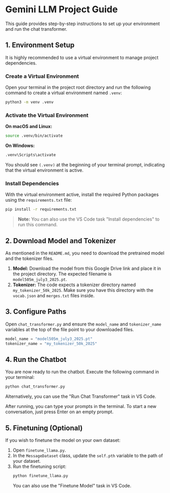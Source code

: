 # Gemini LLM Project Guide

This guide provides step-by-step instructions to set up your environment and run the chat transformer.

## 1. Environment Setup

It is highly recommended to use a virtual environment to manage project dependencies.

### Create a Virtual Environment

Open your terminal in the project root directory and run the following command to create a virtual environment named `.venv`:

```bash
python3 -m venv .venv
```

### Activate the Virtual Environment

**On macOS and Linux:**
```bash
source .venv/bin/activate
```

**On Windows:**
```bash
.venv\Scripts\activate
```

You should see `(.venv)` at the beginning of your terminal prompt, indicating that the virtual environment is active.

### Install Dependencies

With the virtual environment active, install the required Python packages using the `requirements.txt` file:

```bash
pip install -r requirements.txt
```
> **Note:** You can also use the VS Code task "Install dependencies" to run this command.

## 2. Download Model and Tokenizer

As mentioned in the `README.md`, you need to download the pretrained model and the tokenizer files.

1.  **Model:** Download the model from this Google Drive link and place it in the project directory. The expected filename is `model505m_july3_2025.pt`.
2.  **Tokenizer:** The code expects a tokenizer directory named `my_tokenizer_50k_2025`. Make sure you have this directory with the `vocab.json` and `merges.txt` files inside.

## 3. Configure Paths

Open `chat_transformer.py` and ensure the `model_name` and `tokenizer_name` variables at the top of the file point to your downloaded files.

```python
model_name = "model505m_july3_2025.pt"
tokenizer_name = "my_tokenizer_50k_2025"
```

## 4. Run the Chatbot

You are now ready to run the chatbot. Execute the following command in your terminal:

```bash
python chat_transformer.py
```

Alternatively, you can use the "Run Chat Transformer" task in VS Code.

After running, you can type your prompts in the terminal. To start a new conversation, just press Enter on an empty prompt.

## 5. Finetuning (Optional)

If you wish to finetune the model on your own dataset:

1.  Open `finetune_llama.py`.
2.  In the `MessageDataset` class, update the `self.pth` variable to the path of your dataset.
3.  Run the finetuning script:
    ```bash
    python finetune_llama.py
    ```
    You can also use the "Finetune Model" task in VS Code.